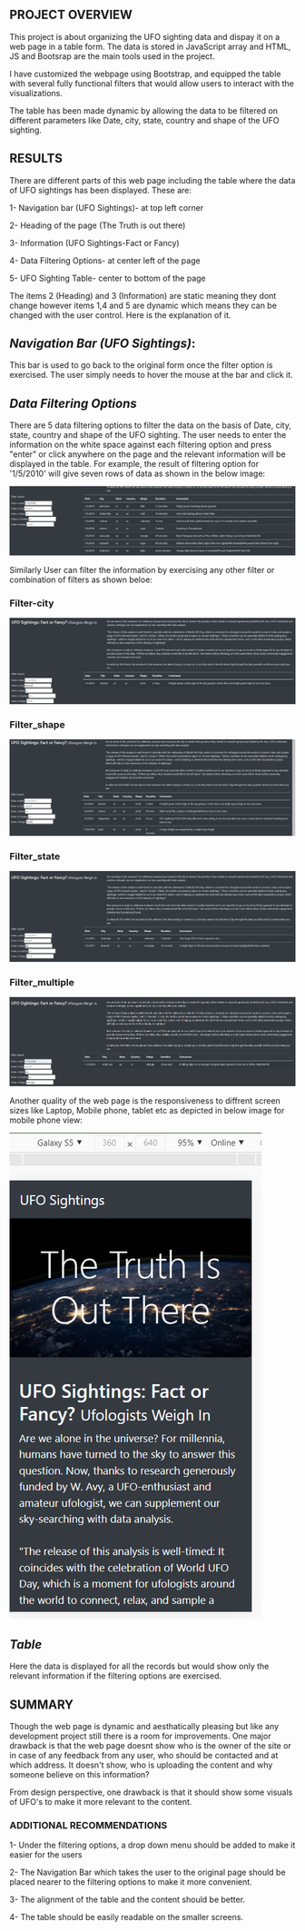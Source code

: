 ## **PROJECT OVERVIEW**
This project is about organizing the UFO sighting data and dispay it on a web page in a table form. The data is stored in JavaScript array and HTML, JS and Bootsrap are the main tools used in the project.

I have customized the webpage using Bootstrap, and equipped the table with several fully functional filters that would allow users to interact with the visualizations.

The table has been made dynamic by allowing the data to be filtered on different parameters like Date, city, state, country and shape of the UFO sighting.

## **RESULTS**

There are different parts of this web page including the table where the data of UFO sightings has been displayed. These are:

1- Navigation bar (UFO Sightings)- at top left corner

2- Heading of the page (The Truth is out there)

3- Information (UFO Sightings-Fact or Fancy)

4- Data Filtering Options- at center left of the page

5- UFO Sighting Table- center to bottom of the page

The items 2 (Heading) and 3 (Information) are static meaning they dont change however items 1,4 and 5 are dynamic which means they can be changed with the user control. Here is the explanation of it.

## *Navigation Bar (UFO Sightings)*:

This bar is used to go back to the original form once the filter option is exercised. The user simply needs to hover the mouse at the bar and click it.

## *Data Filtering Options*

There are 5 data filtering options to filter the data on the basis of Date, city, state, country and shape of the UFO sighting. The user needs to enter the information on the white space against each filtering option and press "enter" or click anywhere on the page and the relevant information will be displayed in the table. For example, the result of filtering option for '1/5/2010' will give seven rows of data as shown in the below image:

<img src = "Filter_date.PNG"><img>

Similarly User can filter the information by exercising any other filter or combination of filters as shown beloe:

### **Filter-city**

<img src = "Filter_city.PNG"><img>

### **Filter_shape**

<img src = "Filter_shape.PNG"><img>

### **Filter_state**

<img src = "Filter_state.PNG"><img>

### **Filter_multiple**

<img src = "Filter_multiple.PNG"><img>

Another quality of the web page is the responsiveness to diffrent screen sizes like Laptop, Mobile phone, tablet etc as depicted in below image for mobile phone view:

<img src = "mobile_view.PNG"><img>

## *Table*

Here the data is displayed for all the records but would show only the relevant information if the filtering options are exercised. 

## **SUMMARY**
Though the web page is dynamic and aesthatically pleasing but like any development project still there is a room for improvements. One major drawback is that the web page doesnt show who is the owner of the site or in case of any feedback from any user, who should be contacted and at which address. It doesn't show, who is uploading the content and why someone believe on this information?

From design perspective, one drawback is that it should show some visuals of UFO's to make it more relevant to the content.


### **ADDITIONAL RECOMMENDATIONS**

1- Under the filtering options, a drop down menu should be added to make it easier for the users

2- The Navigation Bar which takes the user to the original page should be placed nearer to the filtering options to make it more convenient.

3- The alignment of the table and the content should be better.

4- The table should be easily readable on the smaller screens.

